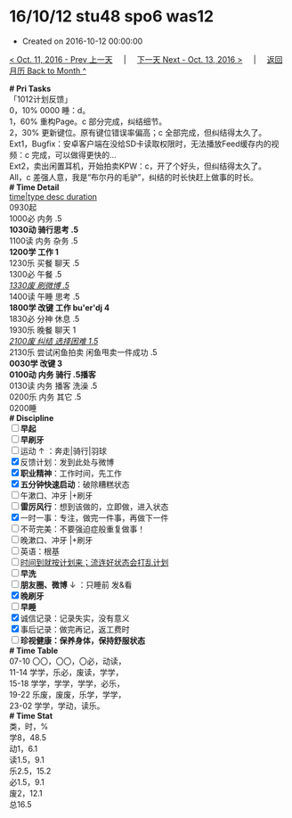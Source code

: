 # 16/10/12 stu48 spo6 was12

- Created on 2016-10-12 00:00:00

[< Oct. 11, 2016 - Prev 上一天](/_archived/lifelogs/2016/10/d11.md) &nbsp; &nbsp; | &nbsp; &nbsp; [下一天 Next - Oct. 13, 2016 >](/_archived/lifelogs/2016/10/d13.md) &nbsp; &nbsp; |  &nbsp; &nbsp; [返回月历 Back to Month ^](/_archived/lifelogs/2016/10/index.md)
<br/><div><b># Pri Tasks</b></div><div>「1012计划反馈」</div><div>0，10% 0000 睡：d。</div><div>1，60% 重构Page。c 部分完成，纠结细节。</div><div>2，30% 更新键位。原有键位错误率偏高；c 全部完成，但纠结得太久了。</div><div>Ext1，Bugfix：安卓客户端在没给SD卡读取权限时，无法播放Feed缓存内的视频：c 完成，可以做得更快的…</div><div>Ext2，卖出闲置耳机，开始拍卖KPW：c，开了个好头，但纠结得太久了。</div><div>All，c 差强人意，我是“布尔丹的毛驴”，纠结的时长快赶上做事的时长。</div><div><b># Time Detail</b></div><div><u>time|type desc duration</u></div><div>0930起</div><div>1000必 内务 .5</div><div><b>1030动 骑行思考 .5</b></div><div>1100读 内务 杂务 .5</div><div><b>1200学 工作 1</b></div><div>1230乐 买餐 聊天 .5</div><div>1300必 午餐 .5</div><div><u><i>1330废 刷微博 .5</i></u></div><div>1400读 午睡 思考 .5</div><div><b>1800学 改键 工作 bu'er'dj 4</b></div><div>1830必 分神 休息 .5</div><div>1930乐 晚餐 聊天 1</div><div><u><i>2100废 纠结 选择困难 1.5</i></u></div><div>2130乐 尝试闲鱼拍卖 闲鱼甩卖一件成功 .5</div><div><b>0030学 改键 3</b></div><div><b>0100动 内务 骑行 .5</b><b>播客</b></div><div>0130读 内务 播客 洗澡 .5</div><div>0200乐 内务 其它 .5</div><div>0200睡</div><div><b># Discipline</b></div><div><b><input type="checkbox"/></b><b>早起</b></div><div><input type="checkbox"/><b>早刷牙</b></div><div><input type="checkbox"/>运动 ↑ ：奔走|骑行|羽球</div><div><input checked="true" type="checkbox"/>反馈计划：发到此处与微博</div><div><input checked="true" type="checkbox"/><b>职业精神</b>：工作时间，先工作</div><div><input checked="true" type="checkbox"/><b>五分钟快速启动</b>：破除糟糕状态</div><div><input type="checkbox"/>午漱口、冲牙 |+刷牙</div><div><input type="checkbox"/><b>雷厉风行</b>：想到该做的，立即做，进入状态</div><div><input checked="true" type="checkbox"/>一时一事：专注，做完一件事，再做下一件</div><div><input type="checkbox"/>不苛完美：不要强迫症般重复做事！</div><div><input type="checkbox"/>晚漱口、冲牙 |+刷牙</div><div><input type="checkbox"/>英语：根基</div><div><u><input type="checkbox"/></u><u>时间到就按计划来；流连好状态会打乱计划</u></div><div><input type="checkbox"/><b>早洗</b></div><div><b><input type="checkbox"/></b><b>朋友圈、微博</b> ↓ ：只睡前 发&amp;看</div><div><b><input checked="true" type="checkbox"/></b><b>晚刷牙</b></div><div><input type="checkbox"/><b>早睡</b></div><div><input checked="true" type="checkbox"/>诚信记录：记录失实，没有意义</div><div><input checked="true" type="checkbox"/>事后记录：做完再记，返工费时</div><div><b><input type="checkbox"/></b><b>珍视健康：保养身体，保持舒服状态</b></div><div><b># Time Table</b></div><div>07-10 〇〇，〇〇，〇必，动读，</div><div>11-14 学学，乐必，废读，学学，</div><div>15-18 学学，学学，学学，必乐，</div><div>19-22 乐废，废废，乐学，学学，</div><div>23-02 学学，学动，读乐。</div><div><b># Time Stat</b></div><div>类，时，%</div><div>学8，48.5</div><div>动1，6.1</div><div>读1.5，9.1</div><div>乐2.5，15.2</div><div>必1.5，9.1</div><div>废2，12.1</div><div>总16.5</div>
